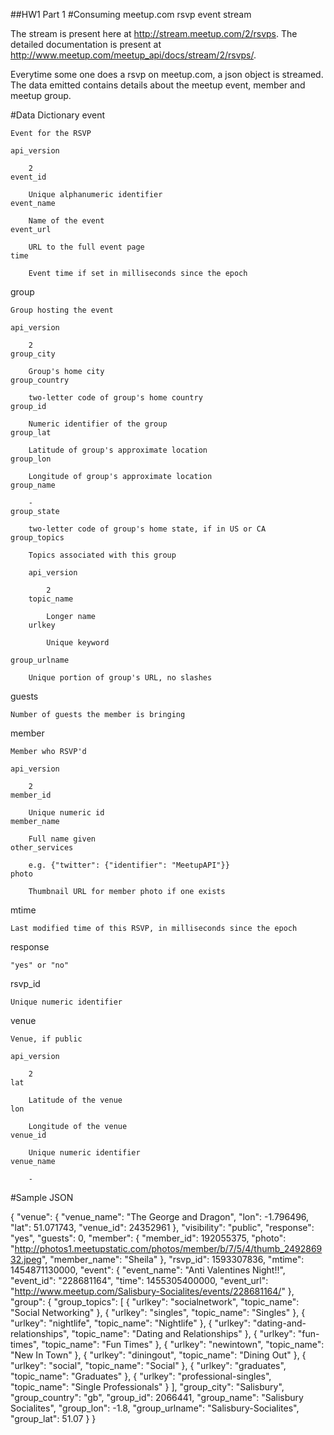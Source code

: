 ##HW1 Part 1
#Consuming meetup.com rsvp event stream

The stream is present here at http://stream.meetup.com/2/rsvps. The detailed documentation is present at http://www.meetup.com/meetup_api/docs/stream/2/rsvps/.

Everytime some one does a rsvp on meetup.com, a json object is streamed. The data emitted contains details about the meetup event, member and meetup group.

#Data Dictionary
event

    Event for the RSVP

    api_version

        2
    event_id

        Unique alphanumeric identifier
    event_name

        Name of the event
    event_url

        URL to the full event page
    time

        Event time if set in milliseconds since the epoch

group

    Group hosting the event

    api_version

        2
    group_city

        Group's home city
    group_country

        two-letter code of group's home country
    group_id

        Numeric identifier of the group
    group_lat

        Latitude of group's approximate location
    group_lon

        Longitude of group's approximate location
    group_name

        -
    group_state

        two-letter code of group's home state, if in US or CA
    group_topics

        Topics associated with this group

        api_version

            2
        topic_name

            Longer name
        urlkey

            Unique keyword

    group_urlname

        Unique portion of group's URL, no slashes

guests

    Number of guests the member is bringing
member

    Member who RSVP'd

    api_version

        2
    member_id

        Unique numeric id
    member_name

        Full name given
    other_services

        e.g. {"twitter": {"identifier": "MeetupAPI"}}
    photo

        Thumbnail URL for member photo if one exists

mtime

    Last modified time of this RSVP, in milliseconds since the epoch
response

    "yes" or "no"
rsvp_id

    Unique numeric identifier
venue

    Venue, if public

    api_version

        2
    lat

        Latitude of the venue
    lon

        Longitude of the venue
    venue_id

        Unique numeric identifier
    venue_name

        -


#Sample JSON

{
  "venue": {
    "venue_name": "The George and Dragon",
    "lon": -1.796496,
    "lat": 51.071743,
    "venue_id": 24352961
  },
  "visibility": "public",
  "response": "yes",
  "guests": 0,
  "member": {
    "member_id": 192055375,
    "photo": "http://photos1.meetupstatic.com/photos/member/b/7/5/4/thumb_249286932.jpeg",
    "member_name": "Sheila"
  },
  "rsvp_id": 1593307836,
  "mtime": 1454871130000,
  "event": {
    "event_name": "Anti Valentines Night!!",
    "event_id": "228681164",
    "time": 1455305400000,
    "event_url": "http://www.meetup.com/Salisbury-Socialites/events/228681164/"
  },
  "group": {
    "group_topics": [
      {
        "urlkey": "socialnetwork",
        "topic_name": "Social Networking"
      },
      {
        "urlkey": "singles",
        "topic_name": "Singles"
      },
      {
        "urlkey": "nightlife",
        "topic_name": "Nightlife"
      },
      {
        "urlkey": "dating-and-relationships",
        "topic_name": "Dating and Relationships"
      },
      {
        "urlkey": "fun-times",
        "topic_name": "Fun Times"
      },
      {
        "urlkey": "newintown",
        "topic_name": "New In Town"
      },
      {
        "urlkey": "diningout",
        "topic_name": "Dining Out"
      },
      {
        "urlkey": "social",
        "topic_name": "Social"
      },
      {
        "urlkey": "graduates",
        "topic_name": "Graduates"
      },
      {
        "urlkey": "professional-singles",
        "topic_name": "Single Professionals"
      }
    ],
    "group_city": "Salisbury",
    "group_country": "gb",
    "group_id": 2066441,
    "group_name": "Salisbury Socialites",
    "group_lon": -1.8,
    "group_urlname": "Salisbury-Socialites",
    "group_lat": 51.07
  }
}
